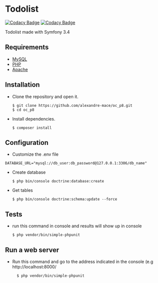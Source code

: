 # Todolist 

[![Codacy Badge](https://api.codacy.com/project/badge/Coverage/602f1de424d245b18884f6127dc3083d)](https://www.codacy.com/app/codacy_alexandre-mace/to_do_list?utm_source=github.com&utm_medium=referral&utm_content=alexandre-mace/to_do_list&utm_campaign=Badge_Coverage)
[![Codacy Badge](https://api.codacy.com/project/badge/Grade/bd270da39df74f74b455d7f96b9ef66c)](https://app.codacy.com/app/codacy_alexandre-mace/to_do_list?utm_source=github.com&utm_medium=referral&utm_content=alexandre-mace/to_do_list&utm_campaign=Badge_Grade_Settings)

Todolist made with Symfony 3.4 

## Requirements 
*   [MySQL](https://www.mysql.com/fr/)
*   [PHP](http://php.net/manual/fr/intro-whatis.php)
*   [Apache](https://www.apache.org/)

## Installation 
*   Clone the repository and open it.

		$ git clone https://github.com/alexandre-mace/oc_p8.git
		$ cd oc_p8

*   Install dependencies.
		
		$ composer install

## Configuration
*   Customize the .env file

```
DATABASE_URL="mysql://db_user:db_password@127.0.0.1:3306/db_name"
```

*   Create database 

		$ php bin/console doctrine:database:create

*   Get tables 

		$ php bin/console doctrine:schema:update --force


## Tests
*   run this command in console  and results will show up in console

		$ php vendor/bin/simple-phpunit
		
## Run a web server

* Run this command and go to the address indicated in the console (e.g http://localhost:8000/
       
        $ php vendor/bin/simple-phpunit
                
        